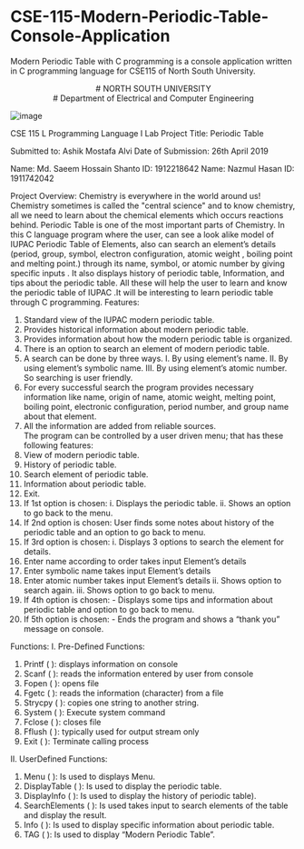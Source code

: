 # CSE-115-Modern-Periodic-Table-Console-Application
Modern Periodic Table with C programming is a console application written in C programming language for CSE115 of North South University. 

<p align="center">
   # NORTH SOUTH UNIVERSITY<br>
   # Department of Electrical and Computer Engineering
   
   ![image](https://user-images.githubusercontent.com/63312173/169691415-09dddee0-04c9-4411-911f-f0e02282f318.png)
   
  CSE 115 L
Programming Language I Lab
Project Title: Periodic Table

Submitted to: Ashik Mostafa Alvi
Date of Submission: 26th April 2019
</p>
 


Name:  Md. Saeem Hossain Shanto          ID: 1912218642
Name:  Nazmul Hasan                                   ID: 1911742042

Project Overview:
Chemistry is everywhere in the world around us! Chemistry sometimes is called the "central science" and to know chemistry, all we need to learn about the chemical elements which occurs reactions behind. Periodic Table is one of the most important parts of Chemistry.  In this C language program where the user, can see a look alike model of IUPAC Periodic Table of Elements, also can search an element’s details (period, group, symbol, electron configuration, atomic weight , boiling point and melting point.) through its name, symbol, or atomic number by  giving specific inputs . It also displays history of periodic table, Information, and tips about the periodic table. All these will help the user to learn and know the periodic table of IUPAC .It will be interesting to learn periodic table through C programming.
Features:
1. Standard view of the IUPAC modern periodic table.
2. Provides historical information about modern periodic table.  
3. Provides information about how the modern periodic table is organized.
4. There is an option to search an element of modern periodic table. 
5. A search can be done by three ways.
I.	By using element’s name.
II.	By using element’s symbolic name.
III.	By using element’s atomic number.
So searching is user friendly.
6. For every successful search the program provides necessary information like name, origin of name, atomic weight, melting point, boiling point, electronic configuration, period number, and group name about that element.
7. All the information are added from reliable sources.  
The program can be controlled by a user driven menu; that has these following features: 
1. View of modern periodic table.
2. History of periodic table.   
3. Search element of periodic table.  
4. Information about periodic table.
5. Exit.   
1. If 1st option is chosen:
                        i. Displays the periodic table.
                        ii. Shows an option to go back to the menu.
2. If 2nd option is chosen:
         User finds some notes about history of the periodic table and an option to go back to menu. 
3. If 3rd option is chosen:
          i. Displays 3 options to search the element for details.
1. Enter name according to order   takes input   Element’s details
2. Enter symbolic name   takes input      Element’s details                       
3. Enter atomic number   takes input   Element’s details
          ii. Shows option to search again.
         iii. Shows option to go back to menu.
4. If 4th option is chosen:
             - Displays some tips and information about periodic table and option to go                 back to menu.
5. If 5th option is chosen:
            - Ends the program and shows a “thank you” message on console.

Functions: 
I. Pre-Defined Functions:
1. Printf ( ): displays information on console
2. Scanf ( ): reads the information entered by user from console
3. Fopen ( ): opens file
4. Fgetc ( ): reads the information (character) from a file
5. Strycpy ( ): copies one string to another string.
6. System ( ): Execute system command
7. Fclose ( ): closes file
8.  Fflush ( ):  typically used for output stream only
9. Exit ( ):   Terminate calling process
               
II. UserDefined Functions:
1.	Menu ( ): Is used to displays Menu.
2.	DisplayTable ( ): Is used to display the periodic table.
3.	DisplayInfo ( ): Is used to display the history of periodic table).
4.	SearchElements ( ): Is used takes input to search elements of the table and display the result. 
5.	Info ( ): Is used to display specific information about periodic table.
6.	TAG ( ): Is used to display “Modern Periodic Table”.
